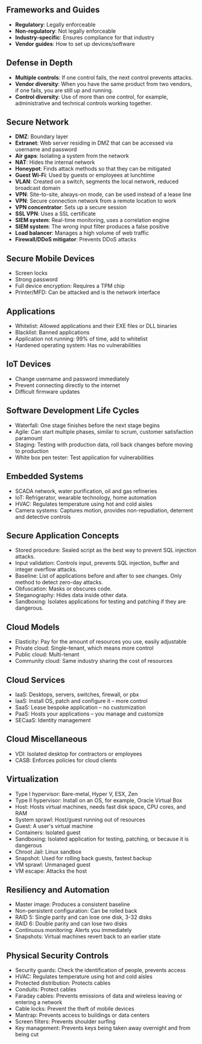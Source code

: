 ## Frameworks and Guides

+ **Regulatory**: Legally enforceable
+ **Non-regulatory**: Not legally enforceable
+ **Industry-specific**: Ensures compliance for that industry
+ **Vendor guides**: How to set up devices/software

## Defense in Depth

+ **Multiple controls**: If one control fails, the next control prevents attacks.
+ **Vendor diversity**: When you have the same product from two vendors, if one fails, you are still up and running.
+ **Control diversity**: Use of more than one control, for example, administrative and technical controls working together.

## Secure Network

+ **DMZ**: Boundary layer
+ **Extranet**: Web server residing in DMZ that can be accessed via username and password
+ **Air gaps**: Isolating a system from the network
+ **NAT**: Hides the internal network
+ **Honeypot**: Finds attack methods so that they can be mitigated
+ **Guest Wi-Fi**: Used by guests or employees at lunchtime
+ **VLAN**: Created on a switch, segments the local network, reduced broadcast domain
+ **VPN**: Site-to-site, always-on mode, can be used instead of a lease line
+ **VPN**: Secure connection network from a remote location to work
+ **VPN concentrator**: Sets up a secure session
+ **SSL VPN**: Uses a SSL certificate
+ **SIEM system**: Real-time monitoring, uses a correlation engine
+ **SIEM system**: The wrong input filter produces a false positive
+ **Load balancer**: Manages a high volume of web traffic
+ **Firewall/DDoS mitigator**: Prevents DDoS attacks

## Secure Mobile Devices

+ Screen locks
+ Strong password
+ Full device encryption: Requires a TPM chip
+ Printer/MFD: Can be attacked and is the network interface

## Applications

+ Whitelist: Allowed applications and their EXE files or DLL binaries
+ Blacklist: Banned applications
+ Application not running: 99% of time, add to whitelist
+ Hardened operating system: Has no vulnerabilities

## IoT Devices

+ Change username and password immediately
+ Prevent connecting directly to the internet
+ Difficult firmware updates

## Software Development Life Cycles

+ Waterfall: One stage finishes before the next stage begins
+ Agile: Can start multiple phases, similar to scrum, customer satisfaction paramount
+ Staging: Testing with production data, roll back changes before moving to production
+ White box pen tester: Test application for vulnerabilities

## Embedded Systems

+ SCADA network, water purification, oil and gas refineries
+ IoT: Refrigerator, wearable technology, home automation
+ HVAC: Regulates temperature using hot and cold aisles
+ Camera systems: Captures motion, provides non-repudiation, deterrent and detective controls

## Secure Application Concepts

+ Stored procedure: Sealed script as the best way to prevent SQL injection attacks.
+ Input validation: Controls input, prevents SQL injection, buffer and integer overflow attacks.
+ Baseline: List of applications before and after to see changes. Only method to detect zero-day attacks.
+ Obfuscation: Masks or obscures code.
+ Steganography: Hides data inside other data.
+ Sandboxing: Isolates applications for testing and patching if they are dangerous.

## Cloud Models

+ Elasticity: Pay for the amount of resources you use, easily adjustable
+ Private cloud: Single-tenant, which means more control
+ Public cloud: Multi-tenant
+ Community cloud: Same industry sharing the cost of resources

## Cloud Services

+ IaaS: Desktops, servers, switches, firewall, or pbx
+ IaaS: Install OS, patch and configure it – more control
+ SaaS: Lease bespoke application – no customization
+ PaaS: Hosts your applications – you manage and customize
+ SECaaS: Identity management

## Cloud Miscellaneous

+ VDI: Isolated desktop for contractors or employees
+ CASB: Enforces policies for cloud clients

## Virtualization

+ Type I hypervisor: Bare-metal, Hyper V, ESX, Zen
+ Type II hypervisor: Install on an OS, for example, Oracle Virtual Box
+ Host: Hosts virtual machines, needs fast disk space, CPU cores, and RAM
+ System sprawl: Host/guest running out of resources
+ Guest: A user's virtual machine
+ Containers: Isolated guest
+ Sandboxing: Isolated application for testing, patching, or because it is dangerous
+ Chroot Jail: Linux sandbox
+ Snapshot: Used for rolling back guests, fastest backup
+ VM sprawl: Unmanaged guest
+ VM escape: Attacks the host

## Resiliency and Automation

+ Master image: Produces a consistent baseline
+ Non-persistent configuration: Can be rolled back
+ RAID 5: Single parity and can lose one disk, 3-32 disks
+ RAID 6: Double parity and can lose two disks
+ Continuous monitoring: Alerts you immediately
+ Snapshots: Virtual machines revert back to an earlier state

## Physical Security Controls

+ Security guards: Check the identification of people, prevents access
+ HVAC: Regulates temperature using hot and cold aisles
+ Protected distribution: Protects cables
+ Conduits: Protect cables
+ Faraday cables: Prevents emissions of data and wireless leaving or entering a network
+ Cable locks: Prevent the theft of mobile devices
+ Mantrap: Prevents access to buildings or data centers
+ Screen filters: Prevents shoulder surfing
+ Key management: Prevents keys being taken away overnight and from being cut
